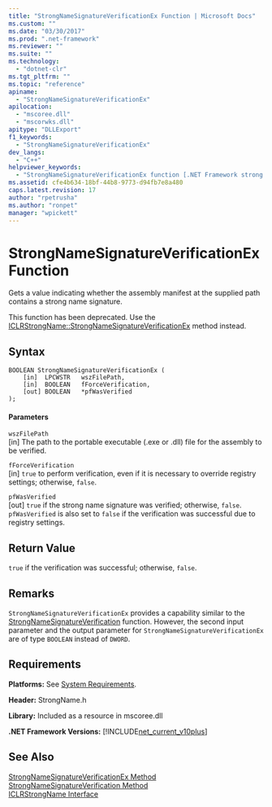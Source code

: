 ```yaml
---
title: "StrongNameSignatureVerificationEx Function | Microsoft Docs"
ms.custom: ""
ms.date: "03/30/2017"
ms.prod: ".net-framework"
ms.reviewer: ""
ms.suite: ""
ms.technology: 
  - "dotnet-clr"
ms.tgt_pltfrm: ""
ms.topic: "reference"
apiname: 
  - "StrongNameSignatureVerificationEx"
apilocation: 
  - "mscoree.dll"
  - "mscorwks.dll"
apitype: "DLLExport"
f1_keywords: 
  - "StrongNameSignatureVerificationEx"
dev_langs: 
  - "C++"
helpviewer_keywords: 
  - "StrongNameSignatureVerificationEx function [.NET Framework strong naming]"
ms.assetid: cfe4b634-18bf-44b8-9773-d94fb7e8a480
caps.latest.revision: 17
author: "rpetrusha"
ms.author: "ronpet"
manager: "wpickett"
---
```

# StrongNameSignatureVerificationEx Function
Gets a value indicating whether the assembly manifest at the supplied path contains a strong name signature.  
  
 This function has been deprecated. Use the [ICLRStrongName::StrongNameSignatureVerificationEx](../../../../docs/framework/unmanaged-api/hosting/iclrstrongname-strongnamesignatureverificationex-method.md) method instead.  
  
## Syntax  
  
```  
BOOLEAN StrongNameSignatureVerificationEx (  
    [in]  LPCWSTR   wszFilePath,  
    [in]  BOOLEAN   fForceVerification,  
    [out] BOOLEAN   *pfWasVerified  
);  
```  
  
#### Parameters  
 `wszFilePath`  
 [in] The path to the portable executable (.exe or .dll) file for the assembly to be verified.  
  
 `fForceVerification`  
 [in] `true` to perform verification, even if it is necessary to override registry settings; otherwise, `false`.  
  
 `pfWasVerified`  
 [out] `true` if the strong name signature was verified; otherwise, `false`. `pfWasVerified` is also set to `false` if the verification was successful due to registry settings.  
  
## Return Value  
 `true` if the verification was successful; otherwise, `false`.  
  
## Remarks  
 `StrongNameSignatureVerificationEx` provides a capability similar to the [StrongNameSignatureVerification](../../../../docs/framework/unmanaged-api/strong-naming/strongnamesignatureverification-function.md) function. However, the second input parameter and the output parameter for `StrongNameSignatureVerificationEx` are of type `BOOLEAN` instead of `DWORD`.  
  
## Requirements  
 **Platforms:** See [System Requirements](../../../../docs/framework/get-started/system-requirements.md).  
  
 **Header:** StrongName.h  
  
 **Library:** Included as a resource in mscoree.dll  
  
 **.NET Framework Versions:** [!INCLUDE[net_current_v10plus](../../../../includes/net-current-v10plus-md.md)]  
  
## See Also  
 [StrongNameSignatureVerificationEx Method](../../../../docs/framework/unmanaged-api/hosting/iclrstrongname-strongnamesignatureverificationex-method.md)   
 [StrongNameSignatureVerification Method](../../../../docs/framework/unmanaged-api/hosting/iclrstrongname-strongnamesignatureverification-method.md)   
 [ICLRStrongName Interface](../../../../docs/framework/unmanaged-api/hosting/iclrstrongname-interface.md)